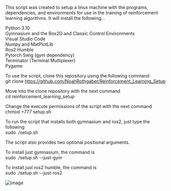This script was created to setup a linux machine with the programs, dependencies, and environments for use in the training of reinforcement learning algorithms. It will install the following...  

Python 3.10  
Gymnasium and the Box2D and Classic Control Environments  
Visual Studio Code  
Numpy and MatPlotLib  
Ros2 Humble  
Pytorch
Swig (gym dependency)  
Terminator (Terminal Multiplexer)  
Pygame

To use the script, clone this repository using the following command   
git clone https://github.com/NoahRothgaber/Reinforcement_Learning_Setup  

Move into the clone repository with the next command  
cd reinforcement_learning_setup  

Change the execute permissions of the script with the next command  
chmod +777 setup.sh  

To run the script that installs both gymnasium and ros2, just type the following  
sudo ./setup.sh

The script also provides two optional positional arguments.  

To install just gymnasium, the command is  
sudo ./setup.sh --just-gym  

To install just ros2 humble, the command is  
sudo ./setup.sh --just-ros2  

![image](https://github.com/user-attachments/assets/e2f7b9e0-8c30-4e8a-8b8e-fb13832768a3)
